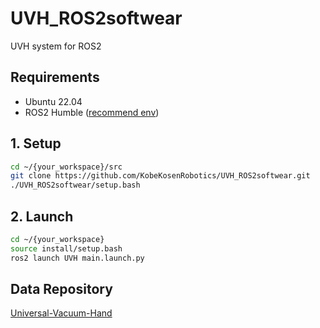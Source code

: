 # UVH_ROS2softwear
UVH system for ROS2

## Requirements
* Ubuntu 22.04
* ROS2 Humble ([recommend env](https://github.com/KobeKosenRobotics/rosenv))
  
## 1. Setup
```bash
cd ~/{your_workspace}/src
git clone https://github.com/KobeKosenRobotics/UVH_ROS2softwear.git
./UVH_ROS2softwear/setup.bash
```

## 2. Launch
```bash
cd ~/{your_workspace}
source install/setup.bash
ros2 launch UVH main.launch.py
```
## Data Repository
[Universal-Vacuum-Hand](https://github.com/KobeKosenRobotics/Universal-Vacuum-Hand)
